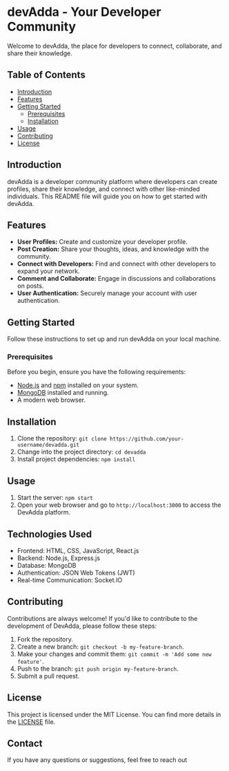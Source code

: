 # devAdda - Your Developer Community

Welcome to devAdda, the place for developers to connect, collaborate, and share their knowledge.

## Table of Contents

- [Introduction](#introduction)
- [Features](#features)
- [Getting Started](#getting-started)
  - [Prerequisites](#prerequisites)
  - [Installation](#installation)
- [Usage](#usage)
- [Contributing](#contributing)
- [License](#license)

## Introduction

devAdda is a developer community platform where developers can create profiles, share their knowledge, and connect with other like-minded individuals. This README file will guide you on how to get started with devAdda.

## Features

- **User Profiles:** Create and customize your developer profile.
- **Post Creation:** Share your thoughts, ideas, and knowledge with the community.
- **Connect with Developers:** Find and connect with other developers to expand your network.
- **Comment and Collaborate:** Engage in discussions and collaborations on posts.
- **User Authentication:** Securely manage your account with user authentication.

## Getting Started

Follow these instructions to set up and run devAdda on your local machine.

### Prerequisites

Before you begin, ensure you have the following requirements:

- [Node.js](https://nodejs.org/) and [npm](https://www.npmjs.com/) installed on your system.
- [MongoDB](https://www.mongodb.com/) installed and running.
- A modern web browser.

## Installation

1. Clone the repository: `git clone https://github.com/your-username/devadda.git`
2. Change into the project directory: `cd devadda`
3. Install project dependencies: `npm install`

## Usage

1. Start the server: `npm start`
2. Open your web browser and go to `http://localhost:3000` to access the DevAdda platform.

## Technologies Used

- Frontend: HTML, CSS, JavaScript, React.js
- Backend: Node.js, Express.js
- Database: MongoDB
- Authentication: JSON Web Tokens (JWT)
- Real-time Communication: Socket.IO

## Contributing

Contributions are always welcome! If you'd like to contribute to the development of DevAdda, please follow these steps:

1. Fork the repository.
2. Create a new branch: `git checkout -b my-feature-branch`.
3. Make your changes and commit them: `git commit -m 'Add some new feature'`.
4. Push to the branch: `git push origin my-feature-branch`.
5. Submit a pull request.

## License

This project is licensed under the MIT License. You can find more details in the [LICENSE](./LICENSE) file.

## Contact

If you have any questions or suggestions, feel free to reach out
